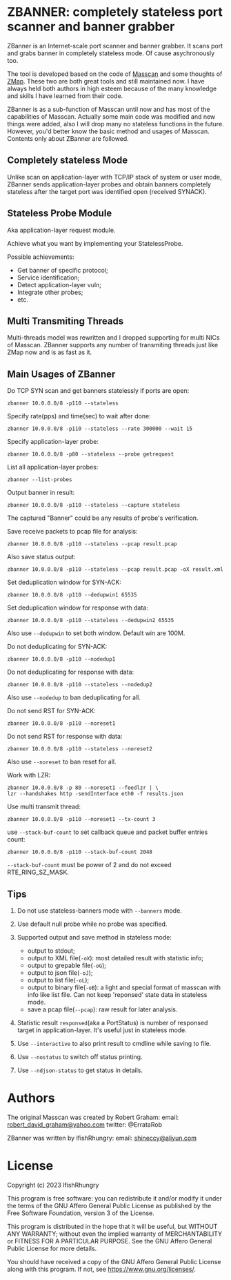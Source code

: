 
# ZBANNER: completely stateless port scanner and banner grabber

ZBanner is an Internet-scale port scanner and banner grabber.
It scans port and grabs banner in completely stateless mode.
Of cause asychronously too.

The tool is developed based on the code of [Masscan](https://github.com/robertdavidgraham/masscan) and some thoughts of [ZMap](https://github.com/zmap/zmap).
These two are both great tools and still maintained now.
I have always held both authors in high esteem because of the many knowledge and skills I have learned from their code.

ZBanner is as a sub-function of Masscan until now and has most of the capabilities of Masscan.
Actually some main code was modified and new things were added, also I will drop many no stateless functions in the future.
However, you'd better know the basic method and usages of Masscan.
Contents only about ZBanner are followed.

## Completely stateless Mode

Unlike scan on application-layer with TCP/IP stack of system or user mode,
ZBanner sends application-layer probes and obtain banners completely stateless after the target port was identified open (received SYNACK).

## Stateless Probe Module

Aka application-layer request module.

Achieve what you want by implementing your StatelessProbe.

Possible achievements:

- Get banner of specific protocol;
- Service identification;
- Detect application-layer vuln;
- Integrate other probes;
- etc.

## Multi Transmiting Threads

Multi-threads model was rewritten and I dropped supporting for multi NICs of Masscan.
ZBanner supports any number of transmiting threads just like ZMap now and is as fast as it.

## Main Usages of ZBanner

Do TCP SYN scan and get banners statelessly if ports are open:

```
zbanner 10.0.0.0/8 -p110 --stateless
```

Specify rate(pps) and time(sec) to wait after done:

```
zbanner 10.0.0.0/8 -p110 --stateless --rate 300000 --wait 15
```

Specify application-layer probe:

```
zbanner 10.0.0.0/8 -p80 --stateless --probe getrequest
```

List all application-layer probes:

```
zbanner --list-probes
```

Output banner in result:

```
zbanner 10.0.0.0/8 -p110 --stateless --capture stateless
```

The captured "Banner" could be any results of probe's verification.

Save receive packets to pcap file for analysis:

```
zbanner 10.0.0.0/8 -p110 --stateless --pcap result.pcap
```

Also save status output:

```
zbanner 10.0.0.0/8 -p110 --stateless --pcap result.pcap -oX result.xml
```

Set deduplication window for SYN-ACK:

```
zbanner 10.0.0.0/8 -p110 --dedupwin1 65535
```

Set deduplication window for response with data:

```
zbanner 10.0.0.0/8 -p110 --stateless --dedupwin2 65535
```

Also use `--dedupwin` to set both window. Default win are 100M.

Do not deduplicating for SYN-ACK:

```
zbanner 10.0.0.0/8 -p110 --nodedup1
```

Do not deduplicating for response with data:

```
zbanner 10.0.0.0/8 -p110 --stateless --nodedup2
```

Also use `--nodedup` to ban deduplicating for all.

Do not send RST for SYN-ACK:

```
zbanner 10.0.0.0/8 -p110 --noreset1
```

Do not send RST for response with data:

```
zbanner 10.0.0.0/8 -p110 --stateless --noreset2
```

Also use `--noreset` to ban reset for all.

Work with LZR:

```
zbanner 10.0.0.0/8 -p 80 --noreset1 --feedlzr | \
lzr --handshakes http -sendInterface eth0 -f results.json
```

Use multi transmit thread:

```
zbanner 10.0.0.0/8 -p110 --noreset1 --tx-count 3
```

use `--stack-buf-count` to set callback queue and packet buffer entries count:

```
zbanner 10.0.0.0/8 -p110 --stack-buf-count 2048
```

`--stack-buf-count` must be power of 2 and do not exceed RTE_RING_SZ_MASK.


## Tips

1. Do not use stateless-banners mode with `--banners` mode.

2. Use default null probe while no probe was specified.

3. Supported output and save method in stateless mode:
    - output to stdout;
    - output to XML file(`-oX`): most detailed result with statistic info;
    - output to grepable file(`-oG`);
    - output to json file(`-oJ`);
    - output to list file(`-oL`);
    - output to binary file(`-oB`): a light and special format of masscan with info like list file.
    Can not keep 'reponsed' state data in stateless mode.
    - save a pcap file(`--pcap`): raw result for later analysis.

4. Statistic result `responsed`(aka a PortStatus) is number of responsed target in application-layer.
It's useful just in stateless mode.

5. Use `--interactive` to also print result to cmdline while saving to file.

6. Use `--nostatus` to switch off status printing.

7. Use `--ndjson-status` to get status in details.

# Authors

The original Masscan was created by Robert Graham:
email: robert_david_graham@yahoo.com
twitter: @ErrataRob

ZBanner was written by lfishRhungry:
email: shineccy@aliyun.com

# License

Copyright (c) 2023 lfishRhungry

This program is free software: you can redistribute it and/or modify
it under the terms of the GNU Affero General Public License as published by
the Free Software Foundation, version 3 of the License.

This program is distributed in the hope that it will be useful,
but WITHOUT ANY WARRANTY; without even the implied warranty of
MERCHANTABILITY or FITNESS FOR A PARTICULAR PURPOSE.  See the
GNU Affero General Public License for more details.

You should have received a copy of the GNU Affero General Public License
along with this program.  If not, see <https://www.gnu.org/licenses/>.

